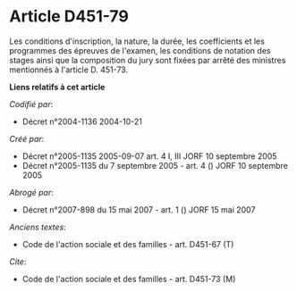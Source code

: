 # Article D451-79

Les conditions d'inscription, la nature, la durée, les coefficients et les programmes des épreuves de l'examen, les
conditions de notation des stages ainsi que la composition du jury sont fixées par arrêté des ministres mentionnés à
l'article D. 451-73.

**Liens relatifs à cet article**

_Codifié par_:

  - Décret n°2004-1136 2004-10-21

_Créé par_:

  - Décret n°2005-1135 2005-09-07 art. 4 I, III JORF 10 septembre 2005
  - Décret n°2005-1135 du 7 septembre 2005 - art. 4 () JORF 10 septembre 2005

_Abrogé par_:

  - Décret n°2007-898 du 15 mai 2007 - art. 1 () JORF 15 mai 2007

_Anciens textes_:

  - Code de l'action sociale et des familles - art. D451-67 (T)

_Cite_:

  - Code de l'action sociale et des familles - art. D451-73 (M)
